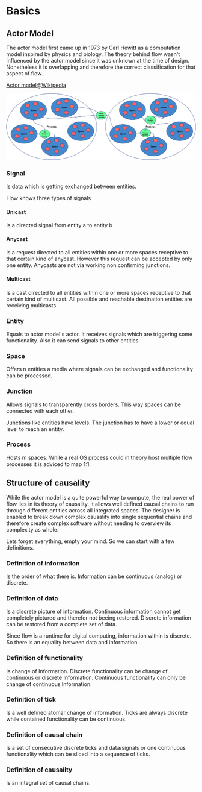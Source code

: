 # Basics
## Actor Model
The actor model first came up in 1973 by Carl Hewitt as a computation model inspired by physics and biology.
The theory behind flow wasn't influenced by the actor model since it was unknown at the time of design.
Nonetheless it is overlapping and therefore the correct classification for that aspect of flow.

[Actor model@Wikipedia](https://en.wikipedia.org/wiki/Actor_model)

![Flow actormodel overview](media/actor_model_overview.png)

### Signal
Is data which is getting exchanged between entities.

Flow knows three types of signals
#### Unicast
Is a directed signal from entity a to entity b

#### Anycast
Is a request directed to all entities within one or more spaces receptive to that certain kind of anycast. However this request can be accepted by only one entity. Anycasts are not via working non confirming junctions.

#### Multicast
Is a cast directed to all entities within one or more spaces receptive to that certain kind of multicast. All possible and reachable destination entities are receiving multicasts.

### Entity
Equals to actor model's actor.
It receives signals which are triggering some functionality. Also it can send signals to other entities.

### Space
Offers n entities a media where signals can be exchanged and functionality can be processed.

### Junction
Allows signals to transparently cross borders.
This way spaces can be connected with each other.

Junctions like entities have levels. The junction has to have a lower or equal level to reach an entity.

### Process
Hosts m spaces. While a real OS process could in theory host multiple flow processes it is adviced to map 1:1.

## Structure of causality
While the actor model is a quite powerful way to compute, the real power of flow lies in its theory of causality.
It allows well defined causal chains to run through different entities across all integrated spaces.
The designer is enabled to break down complex causality into single sequential chains and therefore create complex software without needing to overview its complexity as whole.

Lets forget everything, empty your mind. So we can start with a few definitions.

### Definition of information
Is the order of what there is. Information can be continuous (analog) or discrete.

### Definition of data
Is a discrete picture of information.
Continuous information cannot get completely pictured and therefor not beeing restored.
Discrete information can be restored from a complete set of data.

Since flow is a runtime for digital computing, information within is discrete.
So there is an equality between data and information.

### Definition of functionality
Is change of Information.
Discrete functionality can be change of continuous or discrete Information.
Continuous functionality can only be change of continuous Information.

### Definition of tick
Is a well defined atomar change of information.
Ticks are always discrete while contained functionality can be continuous.

### Definition of causal chain
Is a set of consecutive discrete ticks and data/signals or one continuous functionality which can be sliced into a sequence of ticks.

### Definition of causality
Is an integral set of causal chains.

